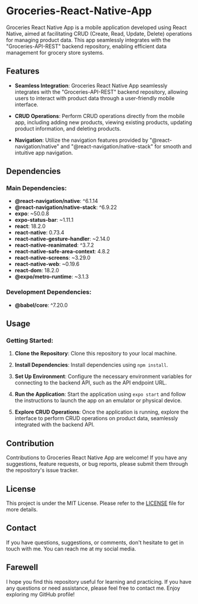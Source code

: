 # Groceries-React-Native-App

Groceries React Native App is a mobile application developed using React Native, aimed at facilitating CRUD (Create, Read, Update, Delete) operations for managing product data. This app seamlessly integrates with the "Groceries-API-REST" backend repository, enabling efficient data management for grocery store systems.

## Features

- **Seamless Integration**: Groceries React Native App seamlessly integrates with the "Groceries-API-REST" backend repository, allowing users to interact with product data through a user-friendly mobile interface.

- **CRUD Operations**: Perform CRUD operations directly from the mobile app, including adding new products, viewing existing products, updating product information, and deleting products.

- **Navigation**: Utilize the navigation features provided by "@react-navigation/native" and "@react-navigation/native-stack" for smooth and intuitive app navigation.

## Dependencies

### Main Dependencies:

- **@react-navigation/native**: ^6.1.14
- **@react-navigation/native-stack**: ^6.9.22
- **expo**: ~50.0.8
- **expo-status-bar**: ~1.11.1
- **react**: 18.2.0
- **react-native**: 0.73.4
- **react-native-gesture-handler**: ~2.14.0
- **react-native-reanimated**: ^3.7.2
- **react-native-safe-area-context**: 4.8.2
- **react-native-screens**: ~3.29.0
- **react-native-web**: ~0.19.6
- **react-dom**: 18.2.0
- **@expo/metro-runtime**: ~3.1.3

### Development Dependencies:

- **@babel/core**: ^7.20.0

## Usage

### Getting Started:

1. **Clone the Repository**: Clone this repository to your local machine.

2. **Install Dependencies**: Install dependencies using `npm install`.

3. **Set Up Environment**: Configure the necessary environment variables for connecting to the backend API, such as the API endpoint URL.

4. **Run the Application**: Start the application using `expo start` and follow the instructions to launch the app on an emulator or physical device.

5. **Explore CRUD Operations**: Once the application is running, explore the interface to perform CRUD operations on product data, seamlessly integrated with the backend API.

## Contribution

Contributions to Groceries React Native App are welcome! If you have any suggestions, feature requests, or bug reports, please submit them through the repository's issue tracker.

## License

This project is under the MIT License. Please refer to the [LICENSE](LICENSE) file for more details.

## Contact

If you have questions, suggestions, or comments, don't hesitate to get in touch with me. You can reach me at my social media.

## Farewell

I hope you find this repository useful for learning and practicing. If you have any questions or need assistance, please feel free to contact me. Enjoy exploring my GitHub profile!